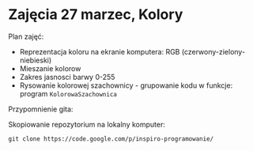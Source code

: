 # Zajęcia 27 marzec, Kolory #

Plan zajęć:
  * Reprezentacja koloru na ekranie komputera: RGB (czerwony-zielony-niebieski)
  * Mieszanie kolorow
  * Zakres jasnosci barwy 0-255
  * Rysowanie kolorowej szachownicy - grupowanie kodu w funkcje: program `KolorowaSzachownica`


Przypomnienie gita:

Skopiowanie repozytorium na lokalny komputer:
```
git clone https://code.google.com/p/inspiro-programowanie/
```
